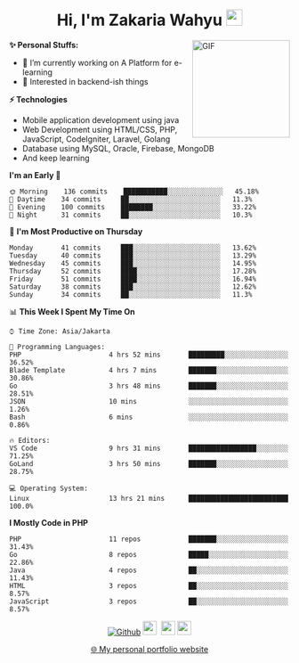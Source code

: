 <h1 align="center">Hi, I'm Zakaria Wahyu <img src="https://github.com/TheDudeThatCode/TheDudeThatCode/blob/master/Assets/Hi.gif" width="29px"></h1>

<img align="right" alt="GIF" height="175px" src="https://www.nayakapratama.co.id/wp-content/uploads/2019/07/Website-Maintenance.gif" />

**✨ Personal Stuffs:**
- 🔭 I’m currently working on A Platform for e-learning 
- 🌱 Interested in backend-ish things

**⚡ Technologies**
- Mobile application development using java
- Web Development using HTML/CSS, PHP, JavaScript, CodeIgniter, Laravel, Golang
- Database using MySQL, Oracle, Firebase, MongoDB
- And keep learning

<!--START_SECTION:waka-->
**I'm an Early 🐤** 

```text
🌞 Morning    136 commits    ███████████░░░░░░░░░░░░░░   45.18% 
🌆 Daytime    34 commits     ██░░░░░░░░░░░░░░░░░░░░░░░   11.3% 
🌃 Evening    100 commits    ████████░░░░░░░░░░░░░░░░░   33.22% 
🌙 Night      31 commits     ██░░░░░░░░░░░░░░░░░░░░░░░   10.3%

```
📅 **I'm Most Productive on Thursday** 

```text
Monday       41 commits     ███░░░░░░░░░░░░░░░░░░░░░░   13.62% 
Tuesday      40 commits     ███░░░░░░░░░░░░░░░░░░░░░░   13.29% 
Wednesday    45 commits     ███░░░░░░░░░░░░░░░░░░░░░░   14.95% 
Thursday     52 commits     ████░░░░░░░░░░░░░░░░░░░░░   17.28% 
Friday       51 commits     ████░░░░░░░░░░░░░░░░░░░░░   16.94% 
Saturday     38 commits     ███░░░░░░░░░░░░░░░░░░░░░░   12.62% 
Sunday       34 commits     ██░░░░░░░░░░░░░░░░░░░░░░░   11.3%

```


📊 **This Week I Spent My Time On** 

```text
⌚︎ Time Zone: Asia/Jakarta

💬 Programming Languages: 
PHP                      4 hrs 52 mins       █████████░░░░░░░░░░░░░░░░   36.52% 
Blade Template           4 hrs 7 mins        ███████░░░░░░░░░░░░░░░░░░   30.86% 
Go                       3 hrs 48 mins       ███████░░░░░░░░░░░░░░░░░░   28.51% 
JSON                     10 mins             ░░░░░░░░░░░░░░░░░░░░░░░░░   1.26% 
Bash                     6 mins              ░░░░░░░░░░░░░░░░░░░░░░░░░   0.86%

🔥 Editors: 
VS Code                  9 hrs 31 mins       █████████████████░░░░░░░░   71.25% 
GoLand                   3 hrs 50 mins       ███████░░░░░░░░░░░░░░░░░░   28.75%

💻 Operating System: 
Linux                    13 hrs 21 mins      █████████████████████████   100.0%

```

**I Mostly Code in PHP** 

```text
PHP                      11 repos            ███████░░░░░░░░░░░░░░░░░░   31.43% 
Go                       8 repos             █████░░░░░░░░░░░░░░░░░░░░   22.86% 
Java                     4 repos             ██░░░░░░░░░░░░░░░░░░░░░░░   11.43% 
HTML                     3 repos             ██░░░░░░░░░░░░░░░░░░░░░░░   8.57% 
JavaScript               3 repos             ██░░░░░░░░░░░░░░░░░░░░░░░   8.57%

```



<!--END_SECTION:waka-->

<p align="center">
<a href="https://github.com/zakariawahyu" target="_blank"><img alt="Github" src="https://img.shields.io/badge/GitHub-%2312100E.svg?&style=for-the-badge&logo=Github&logoColor=white" /></a>
<a href="https://www.twitter.com/_zakariawahyu"><img src="https://img.shields.io/badge/twitter-%231DA1F2.svg?&style=for-the-badge&logo=twitter&logoColor=white" height=25></a> 
<a href="https://www.linkedin.com/in/zakariawahyu"><img src="https://img.shields.io/badge/linkedin-%230077B5.svg?&style=for-the-badge&logo=linkedin&logoColor=white" height=25></a> 
<a href="https://www.instagram.com/_zakariawahyu"><img src="https://img.shields.io/badge/instagram-%23E4405F.svg?&style=for-the-badge&logo=instagram&logoColor=white" height=25></a></p>
<p align="center"><a href="https://www.zakariawahyu.com" target="_blank">🌐 My personal portfolio website</a></p>
